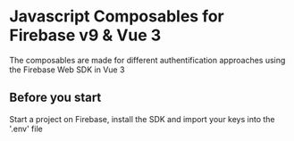 # Javascript Composables for Firebase v9 & Vue 3

The composables are made for different authentification approaches using the Firebase Web SDK in Vue 3

## Before you start

Start a project on Firebase, install the SDK and import your keys into the '.env' file
